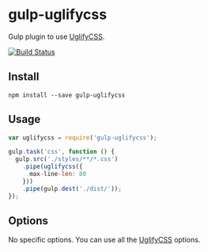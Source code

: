 gulp-uglifycss
==============

Gulp plugin to use [UglifyCSS](https://github.com/fmarcia/UglifyCSS).

[![Build Status](https://magnum.travis-ci.com/rezzza/gulp-uglifycss.svg?token=SSZ9gxnSGfss4494CX5W)](https://magnum.travis-ci.com/rezzza/gulp-uglifycss)

## Install

```
npm install --save gulp-uglifycss
```

## Usage
```javascript
var uglifycss = require('gulp-uglifycss');

gulp.task('css', function () {
  gulp.src('./styles/**/*.css')
    .pipe(uglifycss({
      max-line-len: 80
    }))
    .pipe(gulp.dest('./dist/'));
});
```

## Options

No specific options. You can use all the [UglifyCSS](https://github.com/fmarcia/UglifyCSS) options.
